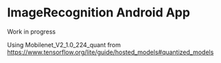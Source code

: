 # ImageRecognition Android App
Work in progress

Using Mobilenet_V2_1.0_224_quant from 
https://www.tensorflow.org/lite/guide/hosted_models#quantized_models

